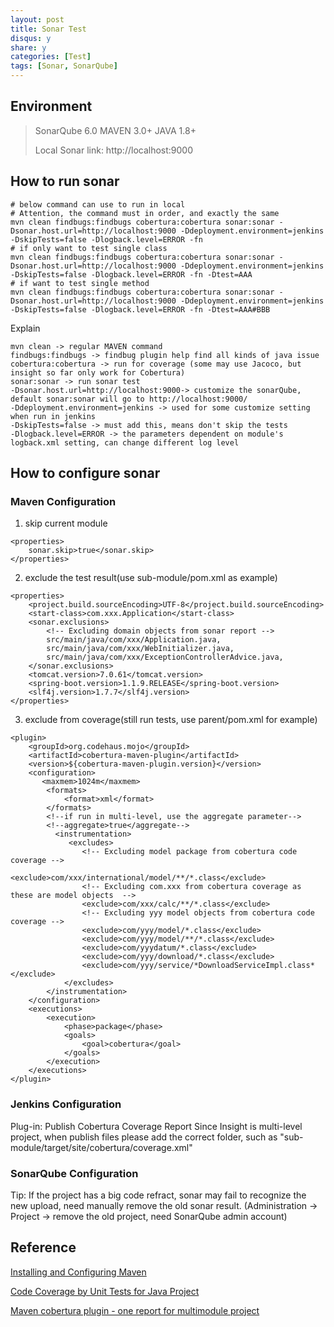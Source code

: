 ```yaml
---
layout: post
title: Sonar Test
disqus: y
share: y
categories: [Test]
tags: [Sonar, SonarQube]
---
```


## Environment
> SonarQube 6.0
> MAVEN 3.0+
> JAVA 1.8+
>
> Local Sonar link: http://localhost:9000

## How to run sonar
```
# below command can use to run in local
# Attention, the command must in order, and exactly the same
mvn clean findbugs:findbugs cobertura:cobertura sonar:sonar -Dsonar.host.url=http://localhost:9000 -Ddeployment.environment=jenkins -DskipTests=false -Dlogback.level=ERROR -fn
# if only want to test single class
mvn clean findbugs:findbugs cobertura:cobertura sonar:sonar -Dsonar.host.url=http://localhost:9000 -Ddeployment.environment=jenkins -DskipTests=false -Dlogback.level=ERROR -fn -Dtest=AAA
# if want to test single method
mvn clean findbugs:findbugs cobertura:cobertura sonar:sonar -Dsonar.host.url=http://localhost:9000 -Ddeployment.environment=jenkins -DskipTests=false -Dlogback.level=ERROR -fn -Dtest=AAA#BBB
```
Explain
```
mvn clean -> regular MAVEN command
findbugs:findbugs -> findbug plugin help find all kinds of java issue
cobertura:cobertura -> run for coverage (some may use Jacoco, but insight so far only work for Cobertura)
sonar:sonar -> run sonar test
-Dsonar.host.url=http://localhost:9000-> customize the sonarQube, default sonar:sonar will go to http://localhost:9000/
-Ddeployment.environment=jenkins -> used for some customize setting when run in jenkins
-DskipTests=false -> must add this, means don't skip the tests
-Dlogback.level=ERROR -> the parameters dependent on module's logback.xml setting, can change different log level
```

## How to configure sonar
### Maven Configuration
1. skip current module

```
<properties>
	sonar.skip>true</sonar.skip>
</properties>
```

2. exclude the test result(use sub-module/pom.xml as example)

```
<properties>
	<project.build.sourceEncoding>UTF-8</project.build.sourceEncoding>
	<start-class>com.xxx.Application</start-class>
	<sonar.exclusions>
		<!-- Excluding domain objects from sonar report -->
		src/main/java/com/xxx/Application.java,
		src/main/java/com/xxx/WebInitializer.java,
		src/main/java/com/xxx/ExceptionControllerAdvice.java,	
	</sonar.exclusions> 
	<tomcat.version>7.0.61</tomcat.version>
	<spring-boot.version>1.1.9.RELEASE</spring-boot.version>
	<slf4j.version>1.7.7</slf4j.version>
</properties>
```

3. exclude from coverage(still run tests, use parent/pom.xml for example)

```
<plugin>
	<groupId>org.codehaus.mojo</groupId>
	<artifactId>cobertura-maven-plugin</artifactId>
	<version>${cobertura-maven-plugin.version}</version>
	<configuration>
	   <maxmem>1024m</maxmem>
		<formats>
			<format>xml</format>
		</formats>
		<!--if run in multi-level, use the aggregate parameter-->
		<!--aggregate>true</aggregate-->
		  <instrumentation>
			 <excludes>
				<!-- Excluding model package from cobertura code coverage -->
				<exclude>com/xxx/international/model/**/*.class</exclude>
				<!-- Excluding com.xxx from cobertura coverage as these are model objects  -->
				<exclude>com/xxx/calc/**/*.class</exclude>
				<!-- Excluding yyy model objects from cobertura code coverage -->
				<exclude>com/yyy/model/*.class</exclude>
				<exclude>com/yyy/model/**/*.class</exclude>
				<exclude>com/yyydatum/*.class</exclude> 
				<exclude>com/yyy/download/*.class</exclude>
				<exclude>com/yyy/service/*DownloadServiceImpl.class*</exclude>	
			</excludes>
		</instrumentation>
	</configuration>
	<executions>
		<execution>
			<phase>package</phase>
			<goals>
				<goal>cobertura</goal>
			</goals>
		</execution>
	</executions>
</plugin>
```

### Jenkins Configuration
Plug-in: Publish Cobertura Coverage Report
Since Insight is multi-level project, when publish files please add the correct folder, such as "sub-module/target/site/cobertura/coverage.xml"

### SonarQube Configuration
Tip: If the project has a big code refract, sonar may fail to recognize the new upload, need manually remove the old sonar result. 
(Administration -> Project -> remove the old project, need SonarQube admin account)

## Reference
[Installing and Configuring Maven](http://docs.sonarqube.org/display/SONARQUBE51/Installing+and+Configuring+Maven)

[Code Coverage by Unit Tests for Java Project](http://docs.sonarqube.org/display/PLUG/Code+Coverage+by+Unit+Tests+for+Java+Project)

[Maven cobertura plugin - one report for multimodule project](http://stackoverflow.com/questions/3768517/maven-cobertura-plugin-one-report-for-multimodule-project)
